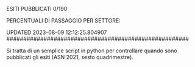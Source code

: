 ESITI PUBBLICATI 0/190 

PERCENTUALI DI PASSAGGIO PER SETTORE:

UPDATED 2023-08-09 12:12:25.804907
###################################################### 

Si tratta di un semplice script in python per controllare quando sono pubblicati gli esiti (ASN 2021, sesto quadrimestre).

